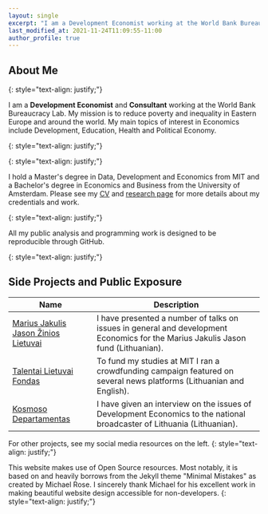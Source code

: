```yaml
---
layout: single
excerpt: "I am a Development Economist working at the World Bank Bureaucracy Lab."
last_modified_at: 2021-11-24T11:09:55-11:00
author_profile: true
---
```


## About Me

{: style="text-align: justify;"}

I am a **Development Economist** and **Consultant** working at the World Bank Bureaucracy Lab. My mission is to reduce poverty and inequality in Eastern Europe and around the world. My main topics of interest in Economics include Development, Education, Health and Political Economy. 

{: style="text-align: justify;"}

{: style="text-align: justify;"}

I hold a Master's degree in Data, Development and Economics from MIT and a Bachelor's degree in Economics and Business from the University of Amsterdam. Please see my [CV](https://gailius.praninskas.com/cv/) and [research page](https://gailius.praninskas.com/research/) for more details about my credentials and work. 

{: style="text-align: justify;"}

All my public analysis and programming work is designed to be reproducible through GitHub. 

{: style="text-align: justify;"}

## Side Projects and Public Exposure 

| Name                                        | Description                                           |
| ------------------------------------------- | ----------------------------------------------------- |
| [Marius Jakulis Jason Žinios Lietuvai](https://mjjfondas.lt/zinioslietuvai-gailius-is-mit-apie-vystymosi-ekonomika/) | I have presented a number of talks on issues in general and development Economics for the Marius Jakulis Jason fund (Lithuanian).|
| [Talentai Lietuvai Fondas](https://www.tlfondas.lt/fondas/lt/content/gailius-praninskas) | To fund my studies at MIT I ran a crowdfunding campaign featured on several news platforms (Lithuanian and English). |
| [Kosmoso Departamentas](https://www.lrt.lt/mediateka/irasas/2000127248/kosmoso-departamentas-ekonomistu-bandymai-sumazinti-turto-nelygybe) | I have given an interview on the issues of Development Economics to the national broadcaster of Lithuania (Lithuanian). |

For other projects, see my social media resources on the left. 
{: style="text-align: justify;"}

This website makes use of Open Source resources. Most notably, it is based on and heavily borrows from the Jekyll theme "Minimal Mistakes" as created by Michael Rose. I sincerely thank Michael for his excellent work in making beautiful website design accessible for non-developers.
{: style="text-align: justify;"}
